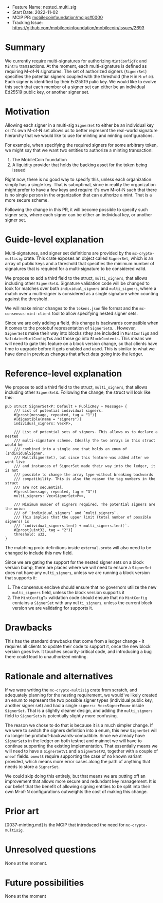 - Feature Name: nested_multi_sig
- Start Date: 2022-11-02
- MCIP PR: [mobilecoinfoundation/mcips#0000](https://github.com/mobilecoinfoundation/mcips/pull/0000)
- Tracking Issue: https://github.com/mobilecoinfoundation/mobilecoin/issues/2693

# Summary
[summary]: #summary

We currently require multi-signatures for authorizing `MintConfigTx` and `MintTx` transactions. At the moment, each multi-signature is defined as requiring M-of-N signatures. The set of authorized signers (`SignerSet`) specifies the potential signers coupled with the threshold (the `M` in `M-of-N`). Each signer is identified by their Ed25519 pulic key.
We would like to evolve this such that each member of a signer set can either be an individual Ed25519 public key, or another signer set.

# Motivation
[motivation]: #motivation

Allowing each signer in a multi-sig `SignerSet` to either be an individual key or it's own M-of-N set allows us to better represent the real-world signature hierarchy that we would like to use for minting and minting configurations.

For example, when specifying the required signers for some arbitrary token, we might say that we want two entities to authorize a minting transaction:
1. The MobileCoin foundation
2. A liquidity provider that holds the backing asset for the token being issued

Right now, there is no good way to specify this, unless each organization simply has a single key. That is suboptimal, since in reality the organization might prefer to have a few keys and require it's own M-of-N such that there is no single person in the organization that can authorize a mint. That is a more secure scheme.

Following the change in this PR, it will become possible to specify such signer sets, where each signer can be either an individual key, or another signer set.

# Guide-level explanation
[guide-level-explanation]: #guide-level-explanation

Multi-signatures, and signer set definitions are provided by the `mc-crypto-multisig` crate. This crate exposes an object called `SignerSet`, which is an array of public keys and a threshold that specifies the minimum number of signatures that is required for a multi-signature to be considered valid.

We propose to add a third field to the struct, `multi_signers`, that allows including other `SignerSet`s. Signature validation code will be changed to look for matches over both `individual_signers` and `multi_signers`, where a match over a multi-signer is considered as a single signature when counting against the threshold.

We will make minor changes to the `tokens.json` file format and the `mc-consensus-mint-client` tool to allow specifying nested signer sets.

Since we are only adding a field, this change is backwards compatible when it comes to the protobuf representation of `SignerSet`s. . However, `SignerSet`s make their way into blocks (they are included in `MintConfig`s and `ValidatedMintConfigTx`s and those go into `BlockContents`. This means we will need to gate this feature on a block version change, so that clients have time to upgrade before it gets enabled and used. This is similar to what we have done in previous changes that affect data going into the ledger.

# Reference-level explanation
[reference-level-explanation]: #reference-level-explanation

We propose to add a third field to the struct, `multi_signers`, that allows including other `SignerSet`s. Following the change, the struct will look like this:
```
pub struct SignerSet<P: Default + PublicKey + Message> {
    /// List of potential individual signers.
    #[prost(message, repeated, tag = "1")]
    #[digestible(name = "signers")]
    individual_signers: Vec<P>,

    /// List of potential sets of signers. This allows us to declare a nested
    /// multi-signature scheme. Ideally the two arrays in this struct would be
    /// combined into a single one that holds an enum of (IndividualSigner,
    /// MultiSignerSet), but since this feature was added after we went live
    /// and instances of SignerSet made their way into the ledger, it is not
    /// possible to change the array type without breaking backwards
    /// compatibility. This is also the reason the tag numbers in the struct
    /// are not sequential.
    #[prost(message, repeated, tag = "3")]
    multi_signers: Vec<SignerSet<P>>,

    /// Minimum number of signers required. The potential signers are the union
    /// of `individual_signers` and `multi_signers`.
    /// This implies that the upper limit (total number of possible signers) is
    /// `individual_signers.len() + multi_signers.len()`.
    #[prost(uint32, tag = "2")]
    threshold: u32,
}
```

The matching proto definitions inside `external.proto` will also need to be changed to include this new field.

Since we are gating the support for the nested signer sets on a block version bump, there are places where we will need to ensure a `SignerSet` does not have any `multi_signers`, unless we are running a block version that supports it:
1. The consensus enclave should ensure that no governors utilize the new `multi_signers` field, unless the block version supports it
1. The `MintConfigTx` validation code should ensure that no `MintConfig` contains a `SignerSet` with any `multi_signers`, unless the current block version we are validating for supports it.


# Drawbacks
[drawbacks]: #drawbacks

This has the standard drawbacks that come from a ledger change - it requires all clients to update their code to support it, once the new block version goes live. It touches security-critical code, and introducing a bug there could lead to unauthorized minting.

# Rationale and alternatives
[rationale-and-alternatives]: #rationale-and-alternatives

If we were writing the `mc-crypto-multisig` crate from scratch, and adequately planning for the nesting requirement, we would've likely created an enum to represent the two possible signer types (individual public key, another signer set) and had a single `signers: Vec<SignerEnum>` inside `SignerSet`. That is a slightly cleaner design, and adding the `multi_signers` field to `SignerSet`s is potentially slightly more confusing.

The reason we chose to do that is because it is a much simpler change. If we were to switch the signers definition into a enum, this new `SignerSet` will no longer be protobuf-backwards-compatible. Since we already have `SignerSet`s in the ledger on both testnet and mainnet we will have to continue supporting the existing implementation. That essentially means we will need to have a `SignerSetV1` and a `SignerSetV2`, together with a couple of `oneof` fields. `oneof`s require supporting the case of no known variant provided, which means more error cases along the path of anything that needs to store a `SignerSet`.

We could skip doing this entirely, but that means we are putting off an improvement that allows more secure and redundant key management. It is our belief that the benefit of allowing signing entities to be split into their own M-of-N configurations outweights the cost of making this change.

# Prior art
[prior-art]: #prior-art

[0037-minting.md] is the MCIP that introduced the need for `mc-crypto-multisig`.

# Unresolved questions
[unresolved-questions]: #unresolved-questions

None at the moment.

# Future possibilities
[future-possibilities]: #future-possibilities

None at the moment

